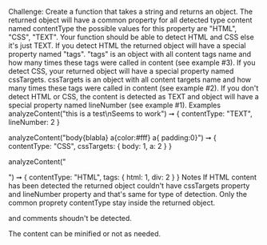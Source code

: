 Challenge:
Create a function that takes a string and returns an object. The returned object will have a common property for all detected type content named contentType the possible values for this property are "HTML", "CSS", "TEXT".
Your function should be able to detect HTML and CSS else it's just TEXT.
If you detect HTML the returned object will have a special property named "tags". "tags" is an object with all content tags name and how many times these tags were called in content (see example #3).
If you detect CSS, your returned object will have a special property named cssTargets. cssTargets is an object with all content targets name and how many times these tags were called in content (see example #2).
If you don't detect HTML or CSS, the content is detected as TEXT and object will have a special property named lineNumber (see example #1).
Examples
analyzeContent("this is a test\nSeems to work")
➞ { contentType: "TEXT", lineNumber: 2 }

analyzeContent("body{blabla} a{color:#fff} a{ padding:0}")
➞ { contentType: "CSS", cssTargets: { body: 1, a: 2 } }

analyzeContent("<html><div></div><div></div></html>")
➞ { contentType: "HTML", tags: { html: 1, div: 2 } }
Notes
If HTML content has been detected the returned object couldn't have cssTargets property and lineNumber property and that's same for type of detection. Only the common proprety contentType stay inside the returned object.

<!DOCTYPE html> and comments shoudn't be detected.

The content can be minified or not as needed.

